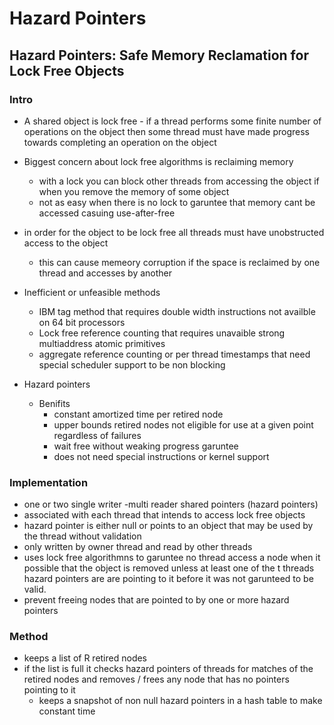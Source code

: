 # Hazard Pointers

## Hazard Pointers: Safe Memory Reclamation for Lock Free Objects

### Intro
- A shared object is lock free - if a thread performs some finite number
  of operations on the object then some thread must have made progress 
  towards completing an operation on the object
- Biggest concern about lock free algorithms is reclaiming memory
    - with a lock you can block other threads from accessing the object
      if when you remove the memory of some object
    - not as easy when there is no lock to garuntee that memory
      cant be accessed casuing use-after-free
- in order for the object to be lock free all threads must have 
  unobstructed access to the object
    - this can cause memeory corruption if the space is reclaimed
      by one thread and accesses by another
- Inefficient or unfeasible methods
    - IBM tag method that requires double width instructions not availble on
      64 bit processors
    - Lock free reference counting that requires unavaible strong 
      multiaddress atomic primitives
    - aggregate reference counting or per thread timestamps that need
      special scheduler support to be non blocking

- Hazard pointers 
    - Benifits
        - constant amortized time per retired node
        - upper bounds retired nodes not eligible for use at a given point
          regardless of failures
        - wait free without weaking progress garuntee
        - does not need special instructions or kernel support
### Implementation
- one or two single writer -multi reader shared pointers (hazard pointers)
- associated with each thread that intends to access lock free objects
- hazard pointer is either null or points to an object that may be used
  by the thread without validation
- only written by owner thread and read by other threads
- uses lock free algorithmns to garuntee no thread access a node when
  it possible that the object is removed unless at least one of the t
  threads hazard pointers are are pointing to it before it was not 
  garunteed to be valid.
- prevent freeing nodes that are pointed to by one or more hazard pointers

### Method
- keeps a list of R retired nodes
- if the list is full it checks hazard pointers of threads for matches of the 
  retired nodes and removes / frees any node that has no pointers pointing to it
    - keeps a snapshot of non null hazard pointers in a hash table to make constant time




    
